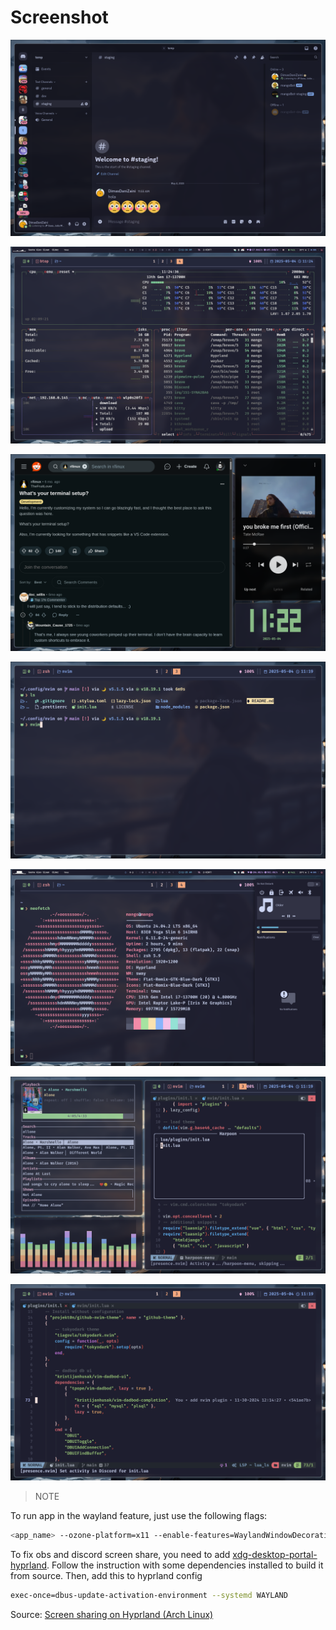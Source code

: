 # Screenshot

![Discrod](./screenshot/discord.png)

![btop](./screenshot/btop.png)

![browser](./screenshot/browser.png)

![kitty](./screenshot/kitty-terminal.png)

![neofetch](./screenshot/netofetch-and-notification.png)

![nvim-and-music](./screenshot/nvim-and-music.png)

![nvim](./screenshot/nvim.png)

> NOTE

To run app in the wayland feature, just use the following flags:
```bash
<app_name> --ozone-platform=x11 --enable-features=WaylandWindowDecorations
```

To fix obs and discord screen share, you need to add [xdg-desktop-portal-hyprland](https://github.com/hyprwm/xdg-desktop-portal-hyprland). Follow the instruction with some dependencies installed to build it from source. Then, add this to hyprland config
```bash
exec-once=dbus-update-activation-environment --systemd WAYLAND
```
Source: [Screen sharing on Hyprland (Arch Linux)](https://gist.github.com/brunoanc/2dea6ddf6974ba4e5d26c3139ffb7580)